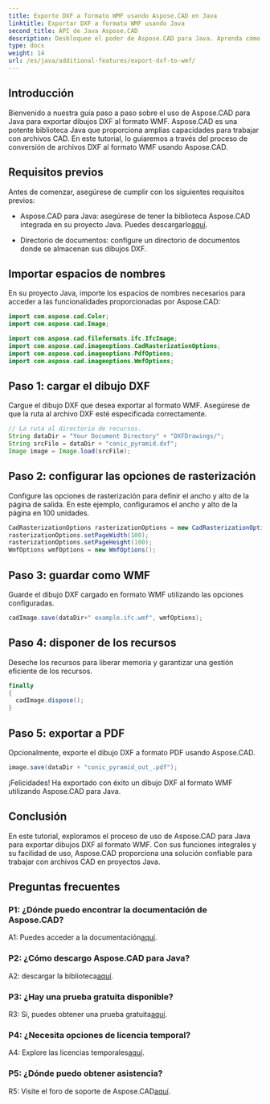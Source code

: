 ```yaml
---
title: Exporte DXF a formato WMF usando Aspose.CAD en Java
linktitle: Exportar DXF a formato WMF usando Java
second_title: API de Java Aspose.CAD
description: Desbloquee el poder de Aspose.CAD para Java. Aprenda cómo exportar sin esfuerzo dibujos DXF al formato WMF con nuestro tutorial detallado. Descargue la biblioteca, siga nuestra guía paso a paso y mejore su manejo de archivos CAD.
type: docs
weight: 14
url: /es/java/additional-features/export-dxf-to-wmf/
---
```

## Introducción

Bienvenido a nuestra guía paso a paso sobre el uso de Aspose.CAD para Java para exportar dibujos DXF al formato WMF. Aspose.CAD es una potente biblioteca Java que proporciona amplias capacidades para trabajar con archivos CAD. En este tutorial, lo guiaremos a través del proceso de conversión de archivos DXF al formato WMF usando Aspose.CAD.

## Requisitos previos

Antes de comenzar, asegúrese de cumplir con los siguientes requisitos previos:

-  Aspose.CAD para Java: asegúrese de tener la biblioteca Aspose.CAD integrada en su proyecto Java. Puedes descargarlo[aquí](https://releases.aspose.com/cad/java/).

- Directorio de documentos: configure un directorio de documentos donde se almacenan sus dibujos DXF.

## Importar espacios de nombres

En su proyecto Java, importe los espacios de nombres necesarios para acceder a las funcionalidades proporcionadas por Aspose.CAD:

```java
import com.aspose.cad.Color;
import com.aspose.cad.Image;

import com.aspose.cad.fileformats.ifc.IfcImage;
import com.aspose.cad.imageoptions.CadRasterizationOptions;
import com.aspose.cad.imageoptions.PdfOptions;
import com.aspose.cad.imageoptions.WmfOptions;
```

## Paso 1: cargar el dibujo DXF

Cargue el dibujo DXF que desea exportar al formato WMF. Asegúrese de que la ruta al archivo DXF esté especificada correctamente.

```java
// La ruta al directorio de recursos.
String dataDir = "Your Document Directory" + "DXFDrawings/";
String srcFile = dataDir + "conic_pyramid.dxf";
Image image = Image.load(srcFile);
```

## Paso 2: configurar las opciones de rasterización

Configure las opciones de rasterización para definir el ancho y alto de la página de salida. En este ejemplo, configuramos el ancho y alto de la página en 100 unidades.

```java
CadRasterizationOptions rasterizationOptions = new CadRasterizationOptions();
rasterizationOptions.setPageWidth(100);
rasterizationOptions.setPageHeight(100);
WmfOptions wmfOptions = new WmfOptions();
```

## Paso 3: guardar como WMF

Guarde el dibujo DXF cargado en formato WMF utilizando las opciones configuradas.

```java
cadImage.save(dataDir+" example.ifc.wmf", wmfOptions);
```

## Paso 4: disponer de los recursos

Deseche los recursos para liberar memoria y garantizar una gestión eficiente de los recursos.

```java
finally
{
  cadImage.dispose();
}
```

## Paso 5: exportar a PDF

Opcionalmente, exporte el dibujo DXF a formato PDF usando Aspose.CAD.

```java
image.save(dataDir + "conic_pyramid_out_.pdf"); 
```

¡Felicidades! Ha exportado con éxito un dibujo DXF al formato WMF utilizando Aspose.CAD para Java.

## Conclusión

En este tutorial, exploramos el proceso de uso de Aspose.CAD para Java para exportar dibujos DXF al formato WMF. Con sus funciones integrales y su facilidad de uso, Aspose.CAD proporciona una solución confiable para trabajar con archivos CAD en proyectos Java.

## Preguntas frecuentes

### P1: ¿Dónde puedo encontrar la documentación de Aspose.CAD?

 A1: Puedes acceder a la documentación[aquí](https://reference.aspose.com/cad/java/).

### P2: ¿Cómo descargo Aspose.CAD para Java?

 A2: descargar la biblioteca[aquí](https://releases.aspose.com/cad/java/).

### P3: ¿Hay una prueba gratuita disponible?

R3: Sí, puedes obtener una prueba gratuita[aquí](https://releases.aspose.com/).

### P4: ¿Necesita opciones de licencia temporal?

 A4: Explore las licencias temporales[aquí](https://purchase.aspose.com/temporary-license/).

### P5: ¿Dónde puedo obtener asistencia?

 R5: Visite el foro de soporte de Aspose.CAD[aquí](https://forum.aspose.com/c/cad/19).